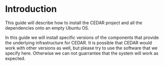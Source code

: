 # Introduction

This guide will describe how to install the CEDAR project and all the dependencies onto an empty Ubuntu OS. 

In this guide we will install specific versions of the components that provide the underlying infrastructure for CEDAR. It is possible that CEDAR would work with other versions as well, but please try to use the software that we specify here. Otherwise we can not guarrantee that the system will work as expected.   
